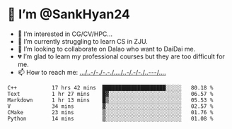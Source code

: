 # 👋 I’m @SankHyan24
- 👀 I’m interested in CG/CV/HPC...
- 🌱 I’m currently struggling to learn CS in ZJU.
- 💞️ I’m looking to collaborate on Dalao who want to DaiDai me.
- 💔 I’m glad to learn my professional courses but they are too difficult for me.
- 📫 How to reach me: [.../..-/-./-.-./..../..-/.-/-./..---/....](mailto:sunchuan24@gmail.com)

<!---
SankHyan24/SankHyan24 is a ✨ special ✨ repository because its `README.md` (this file) appears on your GitHub profile.
You can click the Preview link to take a look at your changes.
--->
<!--START_SECTION:waka-->

```text
C++           17 hrs 42 mins  ████████████████████░░░░░   80.18 %
Text          1 hr 27 mins    █▓░░░░░░░░░░░░░░░░░░░░░░░   06.57 %
Markdown      1 hr 13 mins    █▒░░░░░░░░░░░░░░░░░░░░░░░   05.53 %
V             34 mins         ▓░░░░░░░░░░░░░░░░░░░░░░░░   02.57 %
CMake         23 mins         ▒░░░░░░░░░░░░░░░░░░░░░░░░   01.76 %
Python        14 mins         ▒░░░░░░░░░░░░░░░░░░░░░░░░   01.08 %
```

<!--END_SECTION:waka-->
